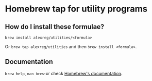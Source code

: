 # Homebrew tap for utility programs

## How do I install these formulae?

`brew install alexreg/utilities/<formula>`

Or `brew tap alexreg/utilities` and then `brew install <formula>`.

## Documentation

`brew help`, `man brew` or check [Homebrew's documentation](https://docs.brew.sh).
